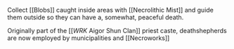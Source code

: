 Collect [[Blobs]] caught inside areas with [[Necrolithic Mist]] and guide them outside so they can have a, somewhat, peaceful death.

Originally part of the [[_WRK_ Aigor Shun Clan]] priest caste, deathshepherds are now employed by municipalities and [[Necroworks]]
